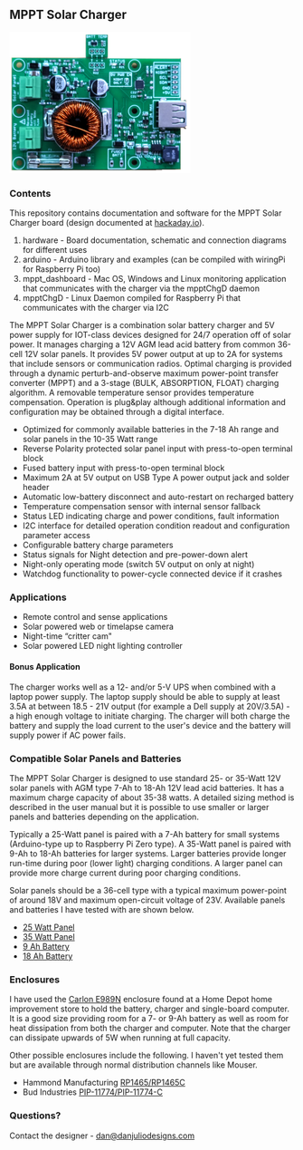 ## MPPT Solar Charger

![MPPT Solar Charger](hardware/pictures/35_00082_02.png)


### Contents
This repository contains documentation and software for the MPPT Solar Charger board (design documented at [hackaday.io](https://hackaday.io/project/161351-solar-mppt-charger-for-247-iot-devices)).  

1. hardware - Board documentation, schematic and connection diagrams for different uses
2. arduino - Arduino library and examples (can be compiled with wiringPi for Raspberry Pi too)
3. mppt_dashboard - Mac OS, Windows and Linux monitoring application that communicates with the charger via the mpptChgD daemon
4. mpptChgD - Linux Daemon compiled for Raspberry Pi that communicates with the charger via I2C

The MPPT Solar Charger is a combination solar battery charger and 5V power supply for IOT-class devices designed for 24/7 operation off of solar power. It manages charging a 12V AGM lead acid battery from common 36-cell 12V solar panels.  It provides 5V power output at up to 2A for systems that include sensors or communication radios.  Optimal charging is provided through a dynamic perturb-and-observe maximum power-point transfer converter (MPPT) and a 3-stage (BULK, ABSORPTION, FLOAT) charging algorithm.  A removable temperature sensor provides temperature compensation.  Operation is plug&play although additional information and configuration may be obtained through a digital interface.

* Optimized for commonly available batteries in the 7-18 Ah range and solar panels in the 10-35 Watt range
* Reverse Polarity protected solar panel input with press-to-open terminal block
* Fused battery input with press-to-open terminal block
* Maximum 2A at 5V output on USB Type A power output jack and solder header
* Automatic low-battery disconnect and auto-restart on recharged battery
* Temperature compensation sensor with internal sensor fallback
* Status LED indicating charge and power conditions, fault information
* I2C interface for detailed operation condition readout and configuration parameter access
* Configurable battery charge parameters
* Status signals for Night detection and pre-power-down alert
* Night-only operating mode (switch 5V output on only at night)
* Watchdog functionality to power-cycle connected device if it crashes

### Applications
* Remote control and sense applications
* Solar powered web or timelapse camera
* Night-time “critter cam"
* Solar powered LED night lighting controller

#### Bonus Application
The charger works well as a 12- and/or 5-V UPS when combined with a laptop power supply.  The laptop supply should be able to supply at least 3.5A at between 18.5 - 21V output (for example a Dell supply at 20V/3.5A) - a high enough voltage to initiate charging.  The charger will both charge the battery and supply the load current to the user's device and the battery will supply power if AC power fails.

### Compatible Solar Panels and Batteries
The MPPT Solar Charger is designed to use standard 25- or 35-Watt 12V solar panels with AGM type 7-Ah to 18-Ah 12V lead acid batteries. It has a maximum charge capacity of about 35-38 watts. A detailed sizing method is described in the user manual but it is possible to use smaller or larger panels and batteries depending on the application.

Typically a 25-Watt panel is paired with a 7-Ah battery for small systems (Arduino-type up to Raspberry Pi Zero type). A 35-Watt panel is paired with 9-Ah to 18-Ah batteries for larger systems. Larger batteries provide longer run-time during poor (lower light) charging conditions. A larger panel can provide more charge current during poor charging conditions.

Solar panels should be a 36-cell type with a typical maximum power-point of around 18V and maximum open-circuit voltage of 23V. Available panels and batteries I have tested with are shown below.

* [25 Watt Panel](https://www.amazon.com/gp/product/B014UND3LA)
* [35 Watt Panel](https://www.amazon.com/gp/product/B01G1II6LY)
* [9 Ah Battery](https://www.amazon.com/Power-Sonic-PS-1290-Rechargeable-Battery-Terminals/dp/B002L6R130)
* [18 Ah Battery](https://www.amazon.com/ExpertPower-EXP12180-Rechargeable-Battery-Bolts/dp/B00A82A3RK)

### Enclosures

I have used the [Carlon E989N](https://www.homedepot.com/p/Carlon-8-in-x-4-in-PVC-Junction-Box-E989N-CAR/100404099) enclosure found at a Home Depot home improvement store to hold the battery, charger and single-board computer.  It is a good size providing room for a 7- or 9-Ah battery as well as room for heat dissipation from both the charger and computer.  Note that the charger can dissipate upwards of 5W when running at full capacity.

Other possible enclosures include the following.  I haven't yet tested them but are available through normal distribution channels like Mouser.

* Hammond Manufacturing [RP1465/RP1465C](https://www.hammfg.com/electronics/small-case/plastic/rp)
* Bud Industries [PIP-11774/PIP-11774-C](https://www.budind.com/view/NEMA+Boxes/NEMA+4X+-+PIP)





### Questions?

Contact the designer - dan@danjuliodesigns.com
